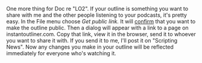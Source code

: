 One more thing for Doc re "LO2". If your outline is something you want to share with me and the other people listening to your podcasts, it's pretty easy. In the File menu choose <i>Get public link. </i>It will <a href="http://scripting.com/images/2020/01/15/confirmDialog.png">confirm</a> that you want to make the outline public. Then a dialog will appear with a link to a page on instantoutliner.com. Copy that link, view it in the browser, send it to whoever you want to share it with. If you send it to me, I'll post it on "Scripting News". Now any changes you make in your outline will be reflected immediately for everyone who's watching it. 

